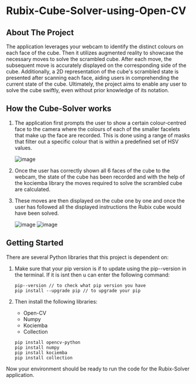 # Rubix-Cube-Solver-using-Open-CV

## About The Project
The application leverages your webcam to identify the distinct colours on each face of the cube. Then it utilizes augmented reality to showcase the necessary moves to solve the scrambled cube. After each move, the subsequent move is accurately displayed on the corresponding side of the cube. Additionally, a 2D representation of the cube's scrambled state is presented after scanning each face, aiding users in comprehending the current state of the cube. Ultimately, the project aims to enable any user to solve the cube swiftly, even without prior knowledge of its notation.

## How the Cube-Solver works
1) The application first prompts the user to show a certain colour-centred face to the camera where the colours of each of the smaller facelets that make up the face are recorded. This is done using a range of masks that filter out a specific colour that is within a predefined set of HSV values.

    ![image](https://github.com/user-attachments/assets/fa05e602-4351-4370-8143-88e7ab4730a7)
  
2) Once the user has correctly shown all 6 faces of the cube to the webcam, the state of the cube has been recorded and with the help of the kociemba library the moves required to solve the scrambled cube are calculated.
3) These moves are then displayed on the cube one by one and once the user has followed all the displayed instructions the Rubix cube would have been solved.

   ![image](https://github.com/user-attachments/assets/e46700a0-ab57-46b5-80ad-ab2012c1010c)  ![image](https://github.com/user-attachments/assets/10412065-f1ab-49f8-8793-efe524162e96)
   



## Getting Started
There are several Python libraries that this project is dependent on:
1) Make sure that your pip version is if to update using the pip--version in the terminal. If it is isnt then u can enter the following command:
	```
	pip--version // to check what pip version you have
	pip install --upgrade pip // to upgrade your pip
	```
2) Then install the following libraries:
	* Open-CV
	* Numpy
	* Kociemba
	* Collection

	```
	pip install opencv-python
	pip install numpy
	pip install kociemba
	pip install collection
	```

Now your environment should be ready to run the code for the Rubix-Solver application.
